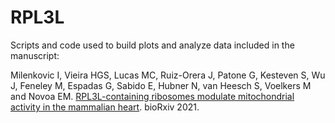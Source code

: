 # RPL3L
Scripts and code used to build plots and analyze data included in the manuscript: 

Milenkovic I, Vieira HGS, Lucas MC, Ruiz-Orera J, Patone G, Kesteven S, Wu J, Feneley M, Espadas G, Sabido E, Hubner N, van Heesch S, Voelkers M and Novoa EM.  [RPL3L-containing ribosomes modulate mitochondrial activity in the mammalian heart](https://www.biorxiv.org/content/10.1101/2021.12.04.471171v1). bioRxiv 2021. 


